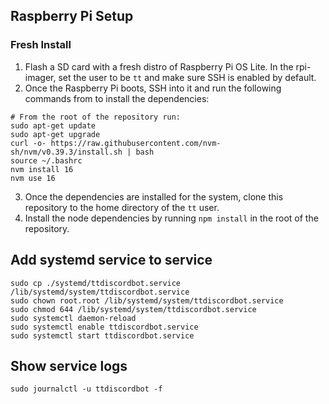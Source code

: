 ## Raspberry Pi Setup

### Fresh Install
1. Flash a SD card with a fresh distro of Raspberry Pi OS Lite. In the rpi-imager, set the user to be `tt` and make sure SSH is enabled by default.
2. Once the Raspberry Pi boots, SSH into it and run the following commands from to install the dependencies:
```
# From the root of the repository run:
sudo apt-get update
sudo apt-get upgrade
curl -o- https://raw.githubusercontent.com/nvm-sh/nvm/v0.39.3/install.sh | bash
source ~/.bashrc
nvm install 16
nvm use 16
```
3. Once the dependencies are installed for the system, clone this repository to the home directory of the `tt` user.
4. Install the node dependencies by running `npm install` in the root of the repository.

## Add systemd service to service
```
sudo cp ./systemd/ttdiscordbot.service /lib/systemd/system/ttdiscordbot.service
sudo chown root.root /lib/systemd/system/ttdiscordbot.service
sudo chmod 644 /lib/systemd/system/ttdiscordbot.service
sudo systemctl daemon-reload
sudo systemctl enable ttdiscordbot.service
sudo systemctl start ttdiscordbot.service
```

## Show service logs
```
sudo journalctl -u ttdiscordbot -f
```